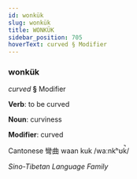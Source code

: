 ```yaml
---
id: wonkük
slug: wonkük
title: WONKÜK
sidebar_position: 705
hoverText: curved § Modifier
---
```


### wonkük

*curved* **§** Modifier

**Verb**: to be curved

**Noun**: curviness

**Modifier**: curved

Cantonese 彎曲 waan kuk /waːnkʰʊk̚/

*Sino-Tibetan Language Family*